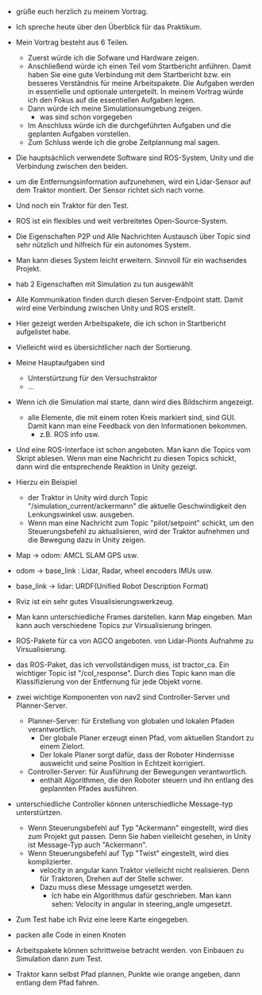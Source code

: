 - grüße euch herzlich zu meinem Vortrag. 
- Ich spreche heute über den Überblick für das Praktikum. 

- Mein Vortrag besteht aus 6 Teilen. 
	- Zuerst würde ich die Sofware und Hardware zeigen. 
	- Anschließend würde ich einen Teil vom Startbericht anführen. Damit haben Sie eine gute Verbindung mit dem Startbericht bzw. ein besseres Verständnis für meine Arbeitspakete. Die Aufgaben werden in essentielle und optionale untergeteilt. In meinem Vortrag würde ich den Fokus auf die essentiellen Aufgaben legen. 
	- Dann würde ich meine Simulationsumgebung zeigen.
		- was sind schon vorgegeben
	- Im Anschluss würde ich die durchgeführten Aufgaben und die geplanten Aufgaben vorstellen. 
	- Zum Schluss werde ich die grobe Zeitplannung mal sagen. 

- Die hauptsächlich verwendete Software sind ROS-System, Unity und die Verbindung zwischen den beiden. 
- um die Entfernungsinformation aufzunehmen, wird ein Lidar-Sensor auf dem Traktor montiert. Der Sensor richtet sich nach vorne. 
- Und noch ein Traktor für den Test. 

- ROS ist ein flexibles und weit verbreitetes Open-Source-System. 
- Die Eigenschaften P2P und Alle Nachrichten Austausch über Topic sind sehr nützlich und hilfreich für ein autonomes System. 
- Man kann dieses System leicht erweitern. Sinnvoll für ein wachsendes Projekt. 

- hab 2 Eigenschaften mit Simulation zu tun ausgewählt

- Alle Kommunikation finden durch diesen Server-Endpoint statt. Damit wird eine Verbindung zwischen Unity und ROS erstellt. 



- Hier gezeigt werden Arbeitspakete, die ich schon in Startbericht aufgelistet habe. 
- Vielleicht wird es übersichtlicher nach der Sortierung. 
- Meine Hauptaufgaben sind 
	- Unterstürtzung für den Versuchstraktor 
	- ...

- Wenn ich die Simulation mal starte, dann wird dies Bildschirm angezeigt. 
	- alle Elemente, die mit einem roten Kreis markiert sind, sind GUI. Damit kann man eine Feedback von den Informationen bekommen.
		- z.B. ROS info usw. 
- Und eine ROS-Interface ist schon angeboten. Man kann die Topics vom Skript ablesen. Wenn man eine Nachricht zu diesen Topics schickt, dann wird die entsprechende Reaktion in Unity gezeigt. 
- Hierzu ein Beispiel 
	- der Traktor in Unity wird durch Topic "/simulation_current/ackermann" die aktuelle Geschwindigkeit den Lenkungswinkel usw. ausgeben.
	- Wenn man eine Nachricht zum Topic "pilot/setpoint" schickt, um den Steuerungsbefehl zu aktualisieren, wird der Traktor aufnehmen und die Bewegung dazu in Unity zeigen. 

- Map -> odom: AMCL SLAM GPS usw. 
- odom -> base_link : Lidar, Radar, wheel encoders IMUs usw. 
- base_link -> lidar: URDF(Unified Robot Description Format) 

- Rviz ist ein sehr gutes Visualisierungswerkzeug. 
- Man kann unterschiedliche Frames darstellen. kann Map eingeben. Man kann auch verschiedene Topics zur Virsualisierung bringen. 


- ROS-Pakete für ca von AGCO angeboten. von Lidar-Pionts Aufnahme zu Virsualisierung. 
- das ROS-Paket, das ich vervollständigen muss, ist tractor_ca. Ein wichtiger Topic ist "/col_response". Durch dies Topic kann man die Klassifizierung von der Entfernung für jede Objekt vorne.

- zwei wichtige Komponenten von nav2 sind Controller-Server und Planner-Server.
	- Planner-Server: für Erstellung von globalen und lokalen Pfaden verantwortlich. 
		- Der globale Planer erzeugt einen Pfad, vom aktuellen Standort zu einem Zielort.
		- Der lokale Planer sorgt dafür, dass der Roboter Hindernisse ausweicht und seine Position in Echtzeit korrigiert. 
	- Controller-Server: für Ausführung der Bewegungen verantwortlich.
		- enthält Algorithmen, die den Roboter steuern und ihn entlang des geplannten Pfades ausführen.

- unterschiedliche Controller können unterschiedliche Message-typ unterstürtzen. 
	- Wenn Steuerungsbefehl auf Typ "Ackermann" eingestellt, wird dies zum Projekt gut passen. Denn Sie haben vielleicht gesehen, in Unity ist Message-Typ auch "Ackermann".
	- Wenn Steuerungsbefehl auf Typ "Twist" eingestellt, wird dies komplizierter.
		- velocity in angular kann Traktor vielleicht nicht realisieren. Denn für Traktoren, Drehen auf der Stelle schwer.
		- Dazu muss diese Message umgesetzt werden. 
			- Ich habe ein Algorithmus dafür geschrieben. Man kann sehen: Velocity in angular in steering_angle umgesetzt. 


- Zum Test habe ich Rviz eine leere Karte eingegeben. 


- packen alle Code in einen Knoten

- Arbeitspakete können schrittweise betracht werden. von Einbauen zu Simulation dann zum Test. 

- Traktor kann selbst Pfad plannen, Punkte wie orange angeben, dann entlang dem Pfad fahren. 